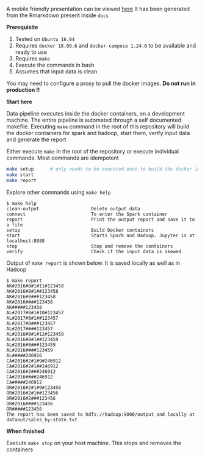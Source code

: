 A mobile friendly presentation can be viewed [here](https://askrht.github.io/spark-demo) It has been generated from the Rmarkdown present inside `docs`

**Prerequisite**

  1. Tested on `Ubuntu 16.04`
  1. Requires `docker 18.09.6` and `docker-compose 1.24.0` to be available and ready to use
  1. Requires `make`
  1. Execute the commands in bash
  1. Assumes that input data is clean

  You may need to configure a proxy to pull the docker images. <strong>Do not run in production !!</strong>

**Start here**

  Data pipeline executes inside the docker containers, on a development machine. The entire pipeline is automated through a self documented makefile. Executing `make` command in the root of this repository will build the docker containers for spark and hadoop, start them, verify input data and generate the report

  Either execute `make` in the root of the repository or execute individual commands. Most commands are idempotent

  ```sh
  make setup      # only needs to be executed once to build the docker images
  make start
  make report
  ```

  Explore other commands using `make help`

  ```
  $ make help
  clean-output                   Delete output data
  connect                        To enter the Spark container
  report                         Print the output report and save it to a file
  setup                          Build Docker containers
  start                          Starts Spark and Hadoop. Jupyter is at localhost:8888
  stop                           Stop and remove the containers
  verify                         Check if the input data is skewed
  ```

  Output of `make report` is shown below. It is saved locally as well as in Hadoop

  ```
  $ make report
  AK#2016#8#1#11#123458
  AK#2016#8#1##123458
  AK#2016#8###123458
  AK#2016####123458
  AK#####123458
  AL#2017#8#1#10#123457
  AL#2017#8#1##123457
  AL#2017#8###123457
  AL#2017####123457
  AL#2016#8#1#12#123459
  AL#2016#8#1##123459
  AL#2016#8###123459
  AL#2016####123459
  AL#####246916
  CA#2016#2#1#9#246912
  CA#2016#2#1##246912
  CA#2016#2###246912
  CA#2016####246912
  CA#####246912
  OR#2016#2#1#9#123456
  OR#2016#2#1##123456
  OR#2016#2###123456
  OR#2016####123456
  OR#####123456
  The report has been saved to hdfs://hadoop:9000/output and locally at dataout/sales_by-state.txt
  ```

**When finished**

  Execute `make stop` on your host machine. This stops and removes the containers
